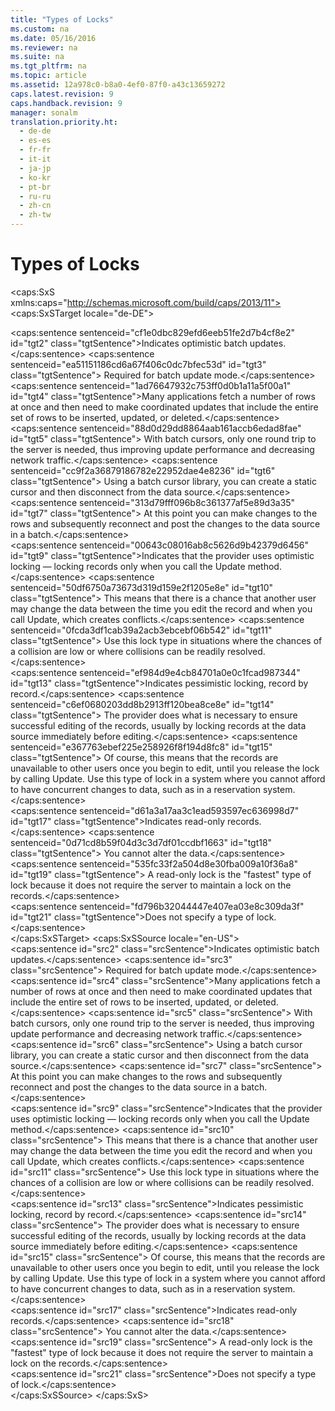 ```yaml
---
title: "Types of Locks"
ms.custom: na
ms.date: 05/16/2016
ms.reviewer: na
ms.suite: na
ms.tgt_pltfrm: na
ms.topic: article
ms.assetid: 12a978c0-b8a0-4ef0-87f0-a43c13659272
caps.latest.revision: 9
caps.handback.revision: 9
manager: sonalm
translation.priority.ht: 
  - de-de
  - es-es
  - fr-fr
  - it-it
  - ja-jp
  - ko-kr
  - pt-br
  - ru-ru
  - zh-cn
  - zh-tw
---
```

# Types of Locks
<?xml version="1.0" encoding="utf-8"?>
<caps:SxS xmlns:caps="http://schemas.microsoft.com/build/caps/2013/11">
  <caps:SxSTarget locale="de-DE">
    <developerConceptualDocument xsi:schemaLocation="http://ddue.schemas.microsoft.com/authoring/2003/5 http://dduestorage.blob.core.windows.net/ddueschema/developer.xsd" xmlns="http://ddue.schemas.microsoft.com/authoring/2003/5" xmlns:xlink="http://www.w3.org/1999/xlink" xmlns:xsi="http://www.w3.org/2001/XMLSchema-instance">
      <introduction></introduction>
      <section>
        <title>
          <caps:sentence sentenceid="7ea6949dd6117ed20e65d11b751dce53" id="tgt1" class="tgtSentence">adLockBatchOptimistic</caps:sentence>
        </title>
        <content>
          <para>
            <caps:sentence sentenceid="cf1e0dbc829efd6eeb51fe2d7b4cf8e2" id="tgt2" class="tgtSentence">Indicates optimistic batch updates.</caps:sentence>
            <caps:sentence sentenceid="ea51151186cd6a67f406c0dc7bfec53d" id="tgt3" class="tgtSentence"> Required for batch update mode.</caps:sentence>
          </para>
          <para>
            <caps:sentence sentenceid="1ad76647932c753ff0d0b1a11a5f00a1" id="tgt4" class="tgtSentence">Many applications fetch a number of rows at once and then need to make coordinated updates that include the entire set of rows to be inserted, updated, or deleted.</caps:sentence>
            <caps:sentence sentenceid="88d0d29dd8864aab161accb6edad8fae" id="tgt5" class="tgtSentence"> With batch cursors, only one round trip to the server is needed, thus improving update performance and decreasing network traffic.</caps:sentence>
            <caps:sentence sentenceid="cc9f2a36879186782e22952dae4e8236" id="tgt6" class="tgtSentence"> Using a batch cursor library, you can create a static cursor and then disconnect from the data source.</caps:sentence>
            <caps:sentence sentenceid="313d79fff096b8c361377af5e89d3a35" id="tgt7" class="tgtSentence"> At this point you can make changes to the rows and subsequently reconnect and post the changes to the data source in a batch.</caps:sentence>
          </para>
        </content>
      </section>
      <section>
        <title>
          <caps:sentence sentenceid="95c61c35a284e29b0938d92a5bdf7803" id="tgt8" class="tgtSentence">adLockOptimistic</caps:sentence>
        </title>
        <content>
          <para>
            <caps:sentence sentenceid="00643c08016ab8c5626d9b42379d6456" id="tgt9" class="tgtSentence">Indicates that the provider uses optimistic locking — locking records only when you call the <legacyBold>Update</legacyBold> method.</caps:sentence>
            <caps:sentence sentenceid="50df6750a73673d319d159e2f1205e8e" id="tgt10" class="tgtSentence"> This means that there is a chance that another user may change the data between the time you edit the record and when you call <legacyBold>Update</legacyBold>, which creates conflicts.</caps:sentence>
            <caps:sentence sentenceid="0fcda3df1cab39a2acb3ebcebf06b542" id="tgt11" class="tgtSentence"> Use this lock type in situations where the chances of a collision are low or where collisions can be readily resolved.</caps:sentence>
          </para>
        </content>
      </section>
      <section>
        <title>
          <caps:sentence sentenceid="a471c1dd4035ab5600e576bd780cf587" id="tgt12" class="tgtSentence">adLockPessimistic</caps:sentence>
        </title>
        <content>
          <para>
            <caps:sentence sentenceid="ef984d9e4cb84701a0e0c1fcad987344" id="tgt13" class="tgtSentence">Indicates pessimistic locking, record by record.</caps:sentence>
            <caps:sentence sentenceid="c6ef0680203dd8b2913ff120bea8ce8e" id="tgt14" class="tgtSentence"> The provider does what is necessary to ensure successful editing of the records, usually by locking records at the data source immediately before editing.</caps:sentence>
            <caps:sentence sentenceid="e367763ebef225e258926f8f194d8fc8" id="tgt15" class="tgtSentence"> Of course, this means that the records are unavailable to other users once you begin to edit, until you release the lock by calling <legacyBold>Update.</legacyBold> Use this type of lock in a system where you cannot afford to have concurrent changes to data, such as in a reservation system.</caps:sentence>
          </para>
        </content>
      </section>
      <section>
        <title>
          <caps:sentence sentenceid="206b3571b04c113b4d0a4193a707efb2" id="tgt16" class="tgtSentence">adLockReadOnly</caps:sentence>
        </title>
        <content>
          <para>
            <caps:sentence sentenceid="d61a3a17aa3c1ead593597ec636998d7" id="tgt17" class="tgtSentence">Indicates read-only records.</caps:sentence>
            <caps:sentence sentenceid="0d71cd8b59f04d3c3d7df01ccdbf1663" id="tgt18" class="tgtSentence"> You cannot alter the data.</caps:sentence>
            <caps:sentence sentenceid="535fc33f2a504d8e30fba009a10f36a8" id="tgt19" class="tgtSentence"> A read-only lock is the "fastest" type of lock because it does not require the server to maintain a lock on the records.</caps:sentence>
          </para>
        </content>
      </section>
      <section>
        <title>
          <caps:sentence sentenceid="868bc70e440a34508ac6deeea43c6f09" id="tgt20" class="tgtSentence">adLockUnspecified</caps:sentence>
        </title>
        <content>
          <para>
            <caps:sentence sentenceid="fd796b32044447e407ea03e8c309da3f" id="tgt21" class="tgtSentence">Does not specify a type of lock.</caps:sentence>
          </para>
        </content>
      </section>
      <relatedTopics></relatedTopics>
    </developerConceptualDocument>
  </caps:SxSTarget>
  <caps:SxSSource locale="en-US">
    <developerConceptualDocument xsi:schemaLocation="http://ddue.schemas.microsoft.com/authoring/2003/5 http://dduestorage.blob.core.windows.net/ddueschema/developer.xsd" xmlns="http://ddue.schemas.microsoft.com/authoring/2003/5" xmlns:xlink="http://www.w3.org/1999/xlink" xmlns:xsi="http://www.w3.org/2001/XMLSchema-instance">
      <introduction></introduction>
      <section>
        <title>
          <caps:sentence id="src1" class="srcSentence">adLockBatchOptimistic</caps:sentence>
        </title>
        <content>
          <para>
            <caps:sentence id="src2" class="srcSentence">Indicates optimistic batch updates.</caps:sentence>
            <caps:sentence id="src3" class="srcSentence"> Required for batch update mode.</caps:sentence>
          </para>
          <para>
            <caps:sentence id="src4" class="srcSentence">Many applications fetch a number of rows at once and then need to make coordinated updates that include the entire set of rows to be inserted, updated, or deleted.</caps:sentence>
            <caps:sentence id="src5" class="srcSentence"> With batch cursors, only one round trip to the server is needed, thus improving update performance and decreasing network traffic.</caps:sentence>
            <caps:sentence id="src6" class="srcSentence"> Using a batch cursor library, you can create a static cursor and then disconnect from the data source.</caps:sentence>
            <caps:sentence id="src7" class="srcSentence"> At this point you can make changes to the rows and subsequently reconnect and post the changes to the data source in a batch.</caps:sentence>
          </para>
        </content>
      </section>
      <section>
        <title>
          <caps:sentence id="src8" class="srcSentence">adLockOptimistic</caps:sentence>
        </title>
        <content>
          <para>
            <caps:sentence id="src9" class="srcSentence">Indicates that the provider uses optimistic locking — locking records only when you call the <legacyBold>Update</legacyBold> method.</caps:sentence>
            <caps:sentence id="src10" class="srcSentence"> This means that there is a chance that another user may change the data between the time you edit the record and when you call <legacyBold>Update</legacyBold>, which creates conflicts.</caps:sentence>
            <caps:sentence id="src11" class="srcSentence"> Use this lock type in situations where the chances of a collision are low or where collisions can be readily resolved.</caps:sentence>
          </para>
        </content>
      </section>
      <section>
        <title>
          <caps:sentence id="src12" class="srcSentence">adLockPessimistic</caps:sentence>
        </title>
        <content>
          <para>
            <caps:sentence id="src13" class="srcSentence">Indicates pessimistic locking, record by record.</caps:sentence>
            <caps:sentence id="src14" class="srcSentence"> The provider does what is necessary to ensure successful editing of the records, usually by locking records at the data source immediately before editing.</caps:sentence>
            <caps:sentence id="src15" class="srcSentence"> Of course, this means that the records are unavailable to other users once you begin to edit, until you release the lock by calling <legacyBold>Update.</legacyBold> Use this type of lock in a system where you cannot afford to have concurrent changes to data, such as in a reservation system.</caps:sentence>
          </para>
        </content>
      </section>
      <section>
        <title>
          <caps:sentence id="src16" class="srcSentence">adLockReadOnly</caps:sentence>
        </title>
        <content>
          <para>
            <caps:sentence id="src17" class="srcSentence">Indicates read-only records.</caps:sentence>
            <caps:sentence id="src18" class="srcSentence"> You cannot alter the data.</caps:sentence>
            <caps:sentence id="src19" class="srcSentence"> A read-only lock is the "fastest" type of lock because it does not require the server to maintain a lock on the records.</caps:sentence>
          </para>
        </content>
      </section>
      <section>
        <title>
          <caps:sentence id="src20" class="srcSentence">adLockUnspecified</caps:sentence>
        </title>
        <content>
          <para>
            <caps:sentence id="src21" class="srcSentence">Does not specify a type of lock.</caps:sentence>
          </para>
        </content>
      </section>
      <relatedTopics></relatedTopics>
    </developerConceptualDocument>
  </caps:SxSSource>
</caps:SxS>